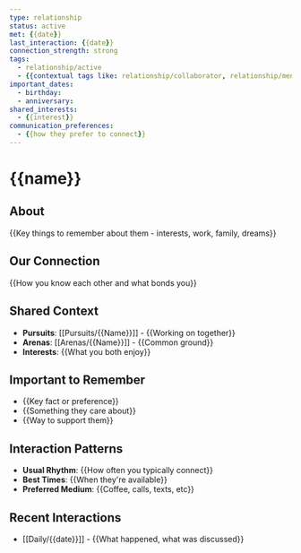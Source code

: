 ```yaml
---
type: relationship
status: active
met: {{date}}
last_interaction: {{date}}
connection_strength: strong
tags:
  - relationship/active
  - {{contextual tags like: relationship/collaborator, relationship/mentor, relationship/friend}}
important_dates:
  - birthday: 
  - anniversary: 
shared_interests:
  - {{interest}}
communication_preferences:
  - {{how they prefer to connect}}
---
```


# {{name}}

## About
{{Key things to remember about them - interests, work, family, dreams}}

## Our Connection
{{How you know each other and what bonds you}}

## Shared Context
- **Pursuits**: [[Pursuits/{{Name}}]] - {{Working on together}}
- **Arenas**: [[Arenas/{{Name}}]] - {{Common ground}}
- **Interests**: {{What you both enjoy}}

## Important to Remember
- {{Key fact or preference}}
- {{Something they care about}}
- {{Way to support them}}

## Interaction Patterns
- **Usual Rhythm**: {{How often you typically connect}}
- **Best Times**: {{When they're available}}
- **Preferred Medium**: {{Coffee, calls, texts, etc}}

## Recent Interactions
- [[Daily/{{date}}]] - {{What happened, what was discussed}}